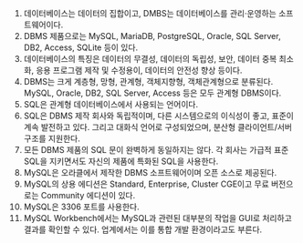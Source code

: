 1. 데이터베이스는 데이터의 집합이고, DMBS는 데이터베이스를 관리·운영하는 소프트웨어이다.
2. DBMS 제품으로는 MySQL, MariaDB, PostgreSQL, Oracle, SQL Server, DB2, Access, SQLite 등이 있다.
3. 데이터베이스의 특징은 데이터의 무결성, 데이터의 독립성, 보안, 데이터 중복 최소화, 응용 프로그램 제작 및 수정용이, 데이터의 안전성 향상 등이다.
4. DBMS는 크게 계층형, 망형, 관계형, 객체지향형, 객체관계형으로 분류된다. MySQL, Oracle, DB2, SQL Server, Access 등은 모두 관계형 DBMS이다.
5. SQL은 관계형 데이터베이스에서 사용되는 언어이다.
6. SQL은 DBMS 제작 회사와 독립적이며, 다른 시스템으로의 이식성이 좋고, 표준이 계속 발전하고 있다. 그리고 대화식 언어로 구성되었으며, 분산형 클라이언트/서버 구조를 지원한다.
7. 모든 DBMS 제품의 SQL 문이 완벽하게 동일하지는 않다. 각 회사는 가급적 표준 SQL을 지키면서도 자신의 제품에 특화된 SQL을 사용한다.
8. MySQL은 오라클에서 제작한 DBMS 소프트웨어이며 오픈 소스로 제공된다.
9. MySQL의 상용 에디션은 Standard, Enterprise, Cluster CGE이고 무료 버전으로는 Community 에디션이 있다.
10. MySQL은 3306 포트를 사용한다.
11. MySQL Workbench에서는 MySQL과 관련된 대부분의 작업을 GUI로 처리하고 결과를 확인할 수 있다. 업계에서는 이를 통합 개발 환경이라고도 부른다.
